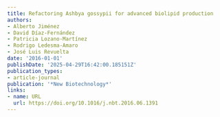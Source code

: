 ```yaml
---
title: Refactoring Ashbya gossypii for advanced biolipid production
authors:
- Alberto Jiménez
- David Díaz-Fernández
- Patricia Lozano‐Martínez
- Rodrigo Ledesma‐Amaro
- José Luis Revuelta
date: '2016-01-01'
publishDate: '2025-04-29T16:42:00.185151Z'
publication_types:
- article-journal
publication: '*New Biotechnology*'
links:
- name: URL
  url: https://doi.org/10.1016/j.nbt.2016.06.1391
---
```

